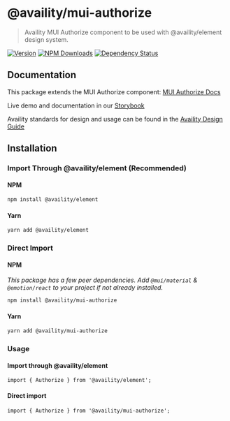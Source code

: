 # @availity/mui-authorize

> Availity MUI Authorize component to be used with @availity/element design system.

[![Version](https://img.shields.io/npm/v/@availity/mui-authorize.svg?style=for-the-badge)](https://www.npmjs.com/package/@availity/mui-authorize)
[![NPM Downloads](https://img.shields.io/npm/dt/@availity/mui-authorize.svg?style=for-the-badge)](https://www.npmjs.com/package/@availity/mui-authorize)
[![Dependency Status](https://img.shields.io/librariesio/release/npm/@availity/mui-authorize?style=for-the-badge)](https://github.com/Availity/element/blob/main/packages/mui-authorize/package.json)

## Documentation

This package extends the MUI Authorize component: [MUI Authorize Docs](https://mui.com/components/authorize/)

Live demo and documentation in our [Storybook](https://availity.github.io/element/?path=/docs/components-authorize-introduction--docs)

Availity standards for design and usage can be found in the [Availity Design Guide](https://zeroheight.com/2e36e50c7)

## Installation

### Import Through @availity/element (Recommended)

#### NPM

```bash
npm install @availity/element
```

#### Yarn

```bash
yarn add @availity/element
```

### Direct Import

#### NPM

_This package has a few peer dependencies. Add `@mui/material` & `@emotion/react` to your project if not already installed._

```bash
npm install @availity/mui-authorize
```

#### Yarn

```bash
yarn add @availity/mui-authorize
```

### Usage

#### Import through @availity/element

```tsx
import { Authorize } from '@availity/element';
```

#### Direct import

```tsx
import { Authorize } from '@availity/mui-authorize';
```
